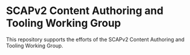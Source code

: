 # SCAPv2 Content Authoring and Tooling Working Group

This repository supports the efforts of the SCAPv2 Content Authoring and Tooling Working Group.
